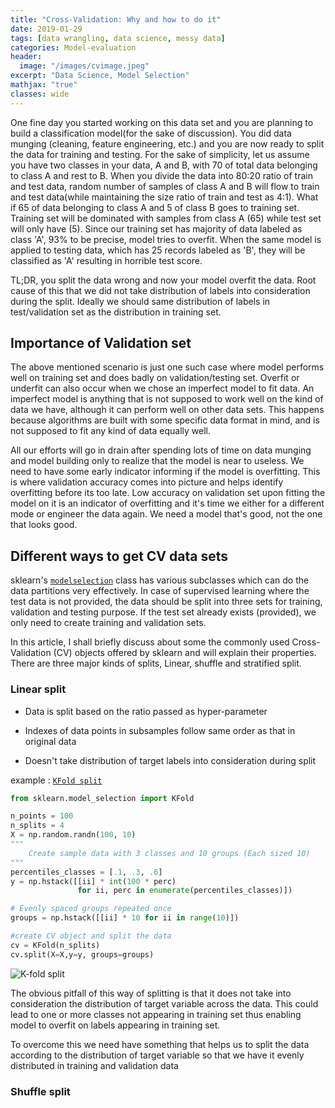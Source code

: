 ```yaml
---
title: "Cross-Validation: Why and how to do it"
date: 2019-01-29
tags: [data wrangling, data science, messy data]
categories: Model-evaluation
header:
  image: "/images/cvimage.jpeg"
excerpt: "Data Science, Model Selection"
mathjax: "true"
classes: wide
---
```


One fine day you started working on this data set and you are planning to build a classification model(for the sake of discussion). You did data munging 
(cleaning, feature engineering, etc.) and you are now ready to split the data for training and testing. For the sake of simplicity, let us assume you have
two classes in your data, A and B, with 70 of total data belonging to class A and rest to B. When you divide the data into 80:20 ratio of train and test 
data, random number of samples of class A and B will flow to train and test data(while maintaining the size ratio of train and test as 4:1). What if 65 of 
data belonging to class A and 5 of class B goes to training set. Training set will be dominated with samples from class A (65) while test set will only 
have (5). Since our training set has majority of data labeled as class 'A', 93% to be precise, model tries to overfit. When the same model is applied 
to testing data, which has 25 records labeled as 'B', they will be classified as 'A' resulting in horrible test score.

TL;DR, you split the data wrong and now your model overfit the data. Root cause of this that we did not take distribution of labels into consideration 
during the split. Ideally we should same distribution of labels in test/validation set as the distribution in training set.  

## Importance of Validation set

The above mentioned scenario is just one such case where model performs well on training set and does badly on validation/testing set. Overfit or underfit can also occur when we chose an imperfect model to fit data. An imperfect model is anything that is not supposed to work well on the kind of data we have, although it can perform well on other data sets. This happens because algorithms are built with some specific data format in mind, and is not supposed to fit any kind of data equally well.  

All our efforts will go in drain after spending lots of time on data munging and model building only to realize that the model is near to useless. We need 
to have some early indicator informing if the model is overfitting. This is where validation accuracy comes into picture and helps identify overfitting before its too late. Low accuracy on validation set upon fitting the model on it is an indicator of overfitting and it's time we either for a different mode or engineer the data again. We need a model that's good, not the 
one that looks good.

## Different ways to get CV data sets

sklearn's [`modelselection`][modelsel] class has various subclasses which can do the data partitions very effectively. In case of supervised learning where the test 
data is not provided, the data should be split into three sets for training, validation and testing purpose. If the test set already exists (provided), we only 
need to create training and validation sets.

In this article, I shall briefly discuss about some the commonly used Cross-Validation (CV) objects offered by sklearn and will explain their properties. 
There are three major kinds of splits, Linear, shuffle and stratified split. 

### Linear split

* Data is split based on the ratio passed as hyper-parameter 

* Indexes of data points in subsamples follow same order as that in original data

* Doesn't take distribution of target labels into consideration during split

example : [`KFold split`][kfold]

```python
from sklearn.model_selection import KFold

n_points = 100
n_splits = 4
X = np.random.randn(100, 10)
"""
	Create sample data with 3 classes and 10 groups (Each sized 10)
"""
percentiles_classes = [.1, .3, .6]
y = np.hstack([[ii] * int(100 * perc)
               for ii, perc in enumerate(percentiles_classes)])

# Evenly spaced groups repeated once
groups = np.hstack([[ii] * 10 for ii in range(10)])

#create CV object and split the data
cv = KFold(n_splits)
cv.split(X=X,y=y, groups=groups)

```



<img src="{{ site.url }}{{ site.baseurl }}/images/cv_post/kfold.PNG" alt="K-fold split">


The obvious pitfall of this way of splitting is that it does not take into consideration the distribution of target variable across the data. This could lead to one or more classes not appearing in training set thus enabling model to overfit on labels appearing in training set.

To overcome this we need have something that helps us to split the data according to the distribution of target variable 
so that we have it evenly distributed in training and validation data

### Shuffle split




[pd-doc]: http://pandas.pydata.org/pandas-docs/stable/
[modelsel]: https://scikit-learn.org/stable/modules/classes.html#module-sklearn.model_selection
[kfold]: https://scikit-learn.org/stable/modules/generated/sklearn.model_selection.KFold.html#sklearn.model_selection.KFold
[4]: https://pandas.pydata.org/pandas-docs/stable/generated/pandas.Series.map.html
[5]: https://pandas.pydata.org/pandas-docs/version/0.23.4/generated/pandas.cut.html
[6]: https://pandas.pydata.org/pandas-docs/version/0.23.4/generated/pandas.qcut.html
[7]: https://pandas.pydata.org/pandas-docs/stable/generated/pandas.DataFrame.loc.html
[8]: https://pandas.pydata.org/pandas-docs/stable/generated/pandas.DataFrame.iloc.html

